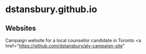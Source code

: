 # dstansbury.github.io
## Websites
Campaign website for a local counsellor candidate in Toronto
<a href="https://github.com/dstansbury/aly-campaign-site" </a>
